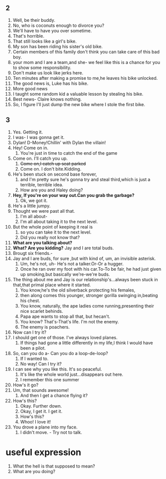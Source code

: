## 2
1. Well, be their buddy.
2. No, who is coconuts enough to divorce you?
3. We'll have to have you over sometime.
4. That's horrible.
5. That still looks like a girl's bike.
6. My son has been riding his sister's old bike.
7. Certain members of this family don't think you can take care of this bad boy.
8. your mom and I are a team,and she- we feel like this is a chance for you to show some responsibility.
9. Don't make us look like jerks here.
10. Ten minutes after making a promise to me,he leaves his bike unlocked.
11. The good news is, Luke has his bike.
12. More good news
13. I taught some random kid a valuable lesson by stealing his bike.
14. Best news- Claire knows nothing.
15. So, I figure I'll just dump the new bike where I stole the first bike.

## 3
1. Yes. Getting it.
2. I was- I was gonna get it.
3. Dylan! D-Money!Chillin' with Dylan the villain!
4. Hey! Come on in.
	1. You're just in time to catch the end of the game
5. Come on. I'll catch you up.
	1. ~~Come on,I catch up seat parked~~
	2. Come on. I don't bite.Kidding.
6. He's been stuck on second base forever,
	1. and I'm pretty sure he's gonna try and steal third,which is just a terrible, terrible idea.
	2. How are you and Haley doing?
7. **Hey, If you're on your way out.Can you grab the garbage?**
	1. Ok, we got it.
8. He's a little jumpy.
9. Thought we were past all that.
	1. I'm all about-
	2. I'm all about taking it to the next level.
10. But the whole point of keeping it real is
	1. so you can take it to the next level.
	2. Did you really not know that?
11. **What are you talking about?**
12. **What? Are you kidding?** Jay and I are total buds.
13. Brougt six friends.-
14. Jay and I are buds, for sure ,but with kind of, um, an invisible asterisk. 
	1. Um, he's not, uh- He's not a talker.Or-Or a hugger.
	2. Once he ran over my foot with his car.To-To be fair, he had just given up smoking,but basically we're-we're buds.
15. The thing about me and Jay is our relationship's...always been stuck in that,that primal place where it started.
	1. You know,he's the old silverback protecting his females,
	2. then along comes this younger, stronger gorilla swinging in,beating his chest.
	3. You know, naturally, the ape ladies come running,presenting their nice scarlet behinds.
	4. Papa ape wants to stop all that, but hecan't.
	5. You know? That's-That's life. I'm not the enemy.
	6. The enemy is poachers.
16. Now can I try it?
17. I should get one of those. I've always loved planes.
	1. If things had gone a little differently in my life,I think I would have been a pilot.
18. So, can you do a- Can you do a loop-de-loop?
	1. If I wanted to.
	2. No way! Can I try it?
19. I can see why you like this. It's so peaceful.
	1. It's like the whole world just...disappears out here.
	2. I remember this one summer
20. How's it go?
21. Um, that sounds awesome!
	1. And then I get a chance flying it?
22. How's this?
	1. Okay. Further down.
	2. Okay, I get it. I get it.
	3. How's this? 
	4. Whoo! I love it!
23. You drove a plane into my face.
	1. I didn't move. - Try not to talk.


# useful expression
1.  What the hell is that supposed to mean?
2. What are you doing?
